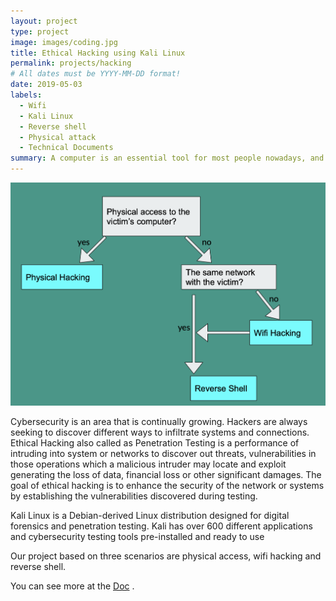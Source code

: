 ```yaml
---
layout: project
type: project
image: images/coding.jpg
title: Ethical Hacking using Kali Linux
permalink: projects/hacking
# All dates must be YYYY-MM-DD format!
date: 2019-05-03
labels:
  - Wifi
  - Kali Linux
  - Reverse shell
  - Physical attack
  - Technical Documents 
summary: A computer is an essential tool for most people nowadays, and therefore, need to have a better cyber defence. Cybersecurity is an area that is continuously active and expanding. Hackers are always seeking to discover different ways to infiltrate systems and connections. We successfully cracked WEP, WPA, and WPA2 encryption by using the script in Kali Linux operating system, while also performing Reverse Shell attacks to windows and linux. This lab gave active support and introduction for our future work. We plan to apply the skills we learned this semester to actual computer and network penetration testing. Even exploring broader devices like car, IoT and phone hacking. 
---
```

<img class="ui medium right floated rounded image" src="../images/overview.png">

Cybersecurity is an area that is continually growing. Hackers are always seeking to discover different ways to infiltrate systems and connections. Ethical Hacking also called as Penetration Testing is a performance of intruding into system or networks to discover out threats, vulnerabilities in those operations which a malicious intruder may locate and exploit generating the loss of data, financial loss or other significant damages.  The goal of ethical hacking is to enhance the security of the network or systems by establishing the vulnerabilities discovered during testing. 

Kali Linux is a Debian-derived Linux distribution designed for digital forensics and penetration testing. Kali has over 600 different applications and cybersecurity testing tools pre-installed and ready to use

Our project based on three scenarios are physical access, wifi hacking and reverse shell. 

You can see more at the [Doc](https://docs.google.com/document/d/1cFcWZNj2SoA4KSd9V5U5qjElGxbcJjzwJsPCG3aBR08/edit?usp=sharing) .
